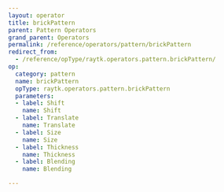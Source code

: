 ```yaml
---
layout: operator
title: brickPattern
parent: Pattern Operators
grand_parent: Operators
permalink: /reference/operators/pattern/brickPattern
redirect_from:
  - /reference/opType/raytk.operators.pattern.brickPattern/
op:
  category: pattern
  name: brickPattern
  opType: raytk.operators.pattern.brickPattern
  parameters:
  - label: Shift
    name: Shift
  - label: Translate
    name: Translate
  - label: Size
    name: Size
  - label: Thickness
    name: Thickness
  - label: Blending
    name: Blending

---
```

